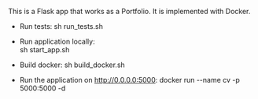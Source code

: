  This is a Flask app that works as a Portfolio. It is implemented with Docker.
 
 - Run tests:
    sh run_tests.sh
    
 - Run application locally:  
    sh start_app.sh
    
 - Build docker:
    sh build_docker.sh
 
 - Run the application on http://0.0.0.0:5000:
    docker run --name cv -p 5000:5000 -d <imageid>